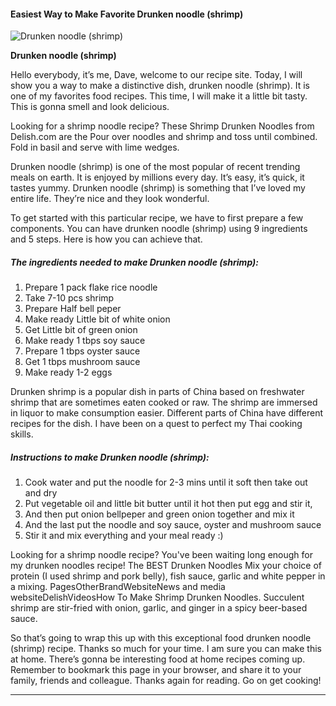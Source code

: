             

#### Easiest Way to Make Favorite Drunken noodle (shrimp)

![Drunken noodle (shrimp)](https://img-global.cpcdn.com/recipes/2f44e436d76aeee7/751x532cq70/drunken-noodle-shrimp-recipe-main-photo.jpg)

**Drunken noodle (shrimp)**

Hello everybody, it’s me, Dave, welcome to our recipe site. Today, I will show you a way to make a distinctive dish, drunken noodle (shrimp). It is one of my favorites food recipes. This time, I will make it a little bit tasty. This is gonna smell and look delicious.

Looking for a shrimp noodle recipe? These Shrimp Drunken Noodles from Delish.com are the Pour over noodles and shrimp and toss until combined. Fold in basil and serve with lime wedges.

Drunken noodle (shrimp) is one of the most popular of recent trending meals on earth. It is enjoyed by millions every day. It’s easy, it’s quick, it tastes yummy. Drunken noodle (shrimp) is something that I’ve loved my entire life. They’re nice and they look wonderful.

To get started with this particular recipe, we have to first prepare a few components. You can have drunken noodle (shrimp) using 9 ingredients and 5 steps. Here is how you can achieve that.

##### The ingredients needed to make Drunken noodle (shrimp):

1.  Prepare 1 pack flake rice noodle
2.  Take 7-10 pcs shrimp
3.  Prepare Half bell peper
4.  Make ready Little bit of white onion
5.  Get Little bit of green onion
6.  Make ready 1 tbps soy sauce
7.  Prepare 1 tbps oyster sauce
8.  Get 1 tbps mushroom sauce
9.  Make ready 1-2 eggs

Drunken shrimp is a popular dish in parts of China based on freshwater shrimp that are sometimes eaten cooked or raw. The shrimp are immersed in liquor to make consumption easier. Different parts of China have different recipes for the dish. I have been on a quest to perfect my Thai cooking skills.

##### Instructions to make Drunken noodle (shrimp):

1.  Cook water and put the noodle for 2-3 mins until it soft then take out and dry
2.  Put vegetable oil and little bit butter until it hot then put egg and stir it,
3.  And then put onion bellpeper and green onion together and mix it
4.  And the last put the noodle and soy sauce, oyster and mushroom sauce
5.  Stir it and mix everything and your meal ready :)

Looking for a shrimp noodle recipe? You've been waiting long enough for my drunken noodles recipe! The BEST Drunken Noodles Mix your choice of protein (I used shrimp and pork belly), fish sauce, garlic and white pepper in a mixing. PagesOtherBrandWebsiteNews and media websiteDelishVideosHow To Make Shrimp Drunken Noodles. Succulent shrimp are stir-fried with onion, garlic, and ginger in a spicy beer-based sauce.

So that’s going to wrap this up with this exceptional food drunken noodle (shrimp) recipe. Thanks so much for your time. I am sure you can make this at home. There’s gonna be interesting food at home recipes coming up. Remember to bookmark this page in your browser, and share it to your family, friends and colleague. Thanks again for reading. Go on get cooking!

* * *